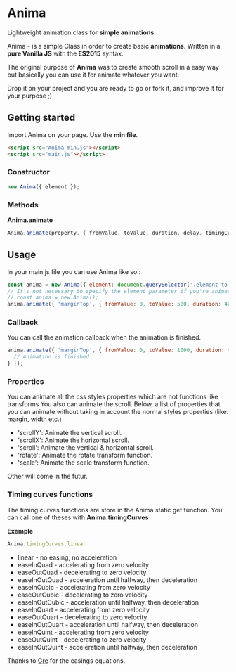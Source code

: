 # Anima
Lightweight animation class for **simple animations**.

Anima - is a simple Class in order to create basic **animations**.
Written in a **pure Vanilla JS** with the **ES2015** syntax.

The original purpose of **Anima** was to create smooth scroll in a easy way but basically you can use it for animate whatever you want.

Drop it on your project and you are ready to go or fork it, and improve it for your purpose ;) 

## Getting started

Import Anima on your page. Use the **min file**.
```html
<script src="Anima-min.js"></script>
<script src="main.js"></script>
```

### Constructor
```javascript
new Anima({ element });
```

### Methods
**Anima.animate**
```javascript
Anima.animate(property, { fromValue, toValue, duration, delay, timingCurve }, callback);
```

## Usage

In your main js file you can use Anima like so :
```javascript
const anima = new Anima({ element: document.querySelector('.element-to-animate') });
// It's not necessary to specify the element parameter if you're animating the scroll. just do :
// const anima = new Anima();
anima.animate({ 'marginTop', { fromValue: 0, toValue: 500, duration: 400, delay: 400, timingCurve: Anima.timingCurves.easeInOutCubic } });
```

### Callback
You can call the animation callback when the animation is finished.
```javascript
anima.animate({ 'marginTop', { fromValue: 0, toValue: 1000, duration: 400, timingCurve: Anima.timingCurves.easeInOutCubic }, () => {
  // Animation is finished.
} });

```

### Properties
You can animate all the css styles properties which are not functions like transforms
You also can animate the scroll.
Below, a list of properties that you can animate without taking in account the normal styles properties (like: margin, width etc.)
* 'scrollY': Animate the vertical scroll.
* 'scrollX': Animate the horizontal scroll.
* 'scroll': Animate the vertical & horizontal scroll.
* 'rotate': Animate the rotate transform function.
* 'scale': Animate the scale transform function.

Other will come in the futur.

### Timing curves functions
The timing curves functions are store in the Anima static get function.
You can call one of theses with **Anima.timingCurves**

**Exemple**
```javascript
Anima.timingCurves.linear
```

* linear - no easing, no acceleration
* easeInQuad - accelerating from zero velocity
* easeOutQuad - decelerating to zero velocity
* easeInOutQuad - acceleration until halfway, then deceleration
* easeInCubic - accelerating from zero velocity 
* easeOutCubic - decelerating to zero velocity 
* easeInOutCubic - acceleration until halfway, then deceleration 
* easeInQuart - accelerating from zero velocity 
* easeOutQuart - decelerating to zero velocity 
* easeInOutQuart - acceleration until halfway, then deceleration
* easeInQuint - accelerating from zero velocity
* easeOutQuint - decelerating to zero velocity 
* easeInOutQuint - acceleration until halfway, then deceleration 

Thanks to [Gre](https://gist.github.com/gre) for the easings equations.

